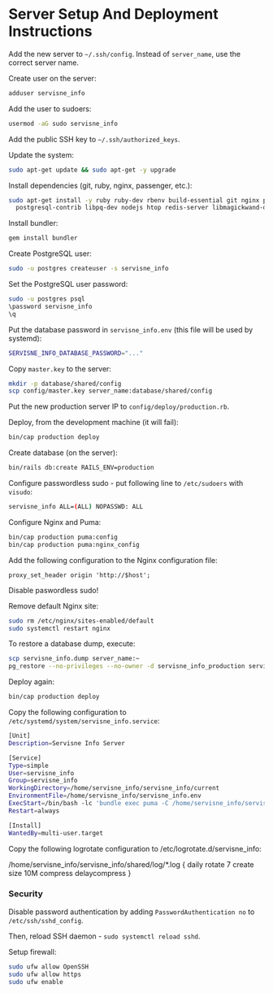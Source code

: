 # Server Setup And Deployment Instructions

Add the new server to `~/.ssh/config`. Instead of `server_name`, use the correct
server name.

Create user on the server:

```bash
adduser servisne_info
```

Add the user to sudoers:

```bash
usermod -aG sudo servisne_info
```

Add the public SSH key to `~/.ssh/authorized_keys`.

Update the system:

```bash
sudo apt-get update && sudo apt-get -y upgrade
```

Install dependencies (git, ruby, nginx, passenger, etc.):

```bash
sudo apt-get install -y ruby ruby-dev rbenv build-essential git nginx postgresql \
  postgresql-contrib libpq-dev nodejs htop redis-server libmagickwand-dev
```

Install bundler:

```bash
gem install bundler
```

Create PostgreSQL user:

```bash
sudo -u postgres createuser -s servisne_info
```

Set the PostgreSQL user password:

```bash
sudo -u postgres psql
\password servisne_info
\q
```

Put the database password in `servisne_info.env` (this file will be used by
systemd):

```bash
SERVISNE_INFO_DATABASE_PASSWORD="..."
```

Copy `master.key` to the server:

```bash
mkdir -p database/shared/config
scp config/master.key server_name:database/shared/config
```

Put the new production server IP to `config/deploy/production.rb`.

Deploy, from the development machine (it will fail):

```bash
bin/cap production deploy
```

Create database (on the server):

```bash
bin/rails db:create RAILS_ENV=production
```

Configure passwordless sudo - put following line to `/etc/sudoers` with
`visudo`:

```bash
servisne_info ALL=(ALL) NOPASSWD: ALL
```

Configure Nginx and Puma:

```bash
bin/cap production puma:config
bin/cap production puma:nginx_config
```

Add the following configuration to the Nginx configuration file:

```
proxy_set_header origin 'http://$host';
```

Disable paswordless sudo!

Remove default Nginx site:

```bash
sudo rm /etc/nginx/sites-enabled/default
sudo systemctl restart nginx
```

To restore a database dump, execute:

```bash
scp servisne_info.dump server_name:~
pg_restore --no-privileges --no-owner -d servisne_info_production servisne_info.dump
```

Deploy again:

```bash
bin/cap production deploy
```

Copy the following configuration to `/etc/systemd/system/servisne_info.service`:

```bash
[Unit]
Description=Servisne Info Server

[Service]
Type=simple
User=servisne_info
Group=servisne_info
WorkingDirectory=/home/servisne_info/servisne_info/current
EnvironmentFile=/home/servisne_info/servisne_info.env
ExecStart=/bin/bash -lc 'bundle exec puma -C /home/servisne_info/servisne_info/shared/puma.rb'
Restart=always

[Install]
WantedBy=multi-user.target
```

Copy the following logrotate configuration to /etc/logrotate.d/servisne_info:

/home/servisne_info/servisne_info/shared/log/*.log {
  daily
  rotate 7
  create
  size 10M
  compress
  delaycompress
}


### Security

Disable password authentication by adding `PasswordAuthentication no` to
`/etc/ssh/sshd_config`.

Then, reload SSH daemon - `sudo systemctl reload sshd`.

Setup firewall:

```bash
sudo ufw allow OpenSSH
sudo ufw allow https
sudo ufw enable
```
